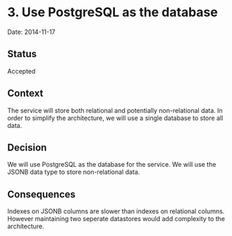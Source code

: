 # 3. Use PostgreSQL as the database

Date: 2014-11-17

## Status

Accepted

## Context

The service will store both relational and potentially non-relational data. In order to simplify the architecture, we will use a single database to store all data.

## Decision

We will use PostgreSQL as the database for the service. We will use the JSONB data type to store non-relational data.

## Consequences

Indexes on JSONB columns are slower than indexes on relational columns. However maintaining two seperate datastores would add complexity to the architecture.

